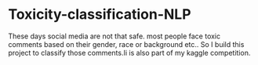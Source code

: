 # Toxicity-classification-NLP
These days social media are not that safe. most people face toxic comments based on their gender, race or background etc.. So I build  this project to classify those comments.Ii is also part of my kaggle competition.

